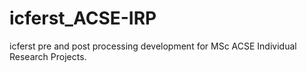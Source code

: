 # icferst_ACSE-IRP
icferst pre and post processing development for MSc ACSE Individual Research Projects.
